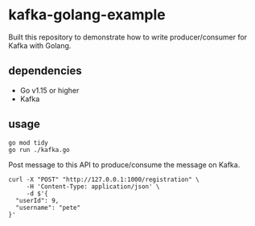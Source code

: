 # kafka-golang-example
Built this repository to demonstrate how to write producer/consumer for Kafka with Golang.

## dependencies
- Go v1.15 or higher
- Kafka

## usage
```
go mod tidy
go run ./kafka.go
```

Post message to this API to produce/consume the message on Kafka.

```
curl -X "POST" "http://127.0.0.1:1000/registration" \
     -H 'Content-Type: application/json' \
     -d $'{
  "userId": 9,
  "username": "pete"
}'
```